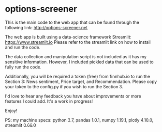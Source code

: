 # options-screener

This is the main code to the web app that can be found through the following link: http://options-screener.net

The web app is built using a data-science framework Streamlit: https://www.streamlit.io
Please refer to the streamlit link on how to install and run the code.

The data collection and manipulation script is not included as it has my sensitive information. However, I included pickled data that can be used to fully run the code.

Additionally, you will be required a token (free) from finnhub.io to run the Section 3: News sentiment, Price target, and Recommendation. 
Please copy your token to the config.py if you wish to run the Section 3.

I'd love to hear any feedback you have about improvements or more features I could add. It's a work in progress!

Enjoy!

PS: my machine specs: python 3.7, pandas 1.0.1, numpy 1.19.1, plotly 4.10.0, streamlit 0.66.0
